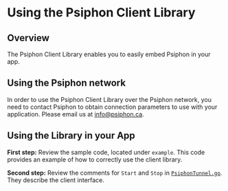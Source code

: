 # Using the Psiphon Client Library

## Overview

The Psiphon Client Library enables you to easily embed Psiphon in your app.

## Using the Psiphon network

In order to use the Psiphon Client Library over the Psiphon network, you need to contact Psiphon to obtain connection parameters to use with your application. Please email us at [info@psiphon.ca](mailto:info@psiphon.ca).

## Using the Library in your App

**First step:** Review the sample code, located under `example`.
This code provides an example of how to correctly use the client library.

**Second step:** Review the comments for `Start` and `Stop` in [`PsiphonTunnel.go`](PsiphonTunnel.go). They describe the client interface.
